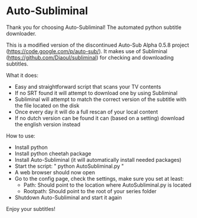Auto-Subliminal
===============

Thank you for choosing Auto-Subliminal! The automated python subtitle downloader.

This is a modified version of the discontinued Auto-Sub Alpha 0.5.8 project (https://code.google.com/p/auto-sub/).
It makes use of Subliminal (https://github.com/Diaoul/subliminal) for checking and downloading subtitles.

What it does:

 * Easy and straightforward script that scans your TV contents
 * If no SRT found it will attempt to download one by using Subliminal
 * Subliminal will attempt to match the correct version of the subtitle with the file located on the disk
 * Once every day it will do a full rescan of your local content
 * If no dutch version can be found it can (based on a setting) download the english version instead

How to use:

 * Install python
 * Install python cheetah package
 * Install Auto-Subliminal (it will automatically install needed packages)
 * Start the script: " python AutoSubliminal.py "
 * A web browser should now open
 * Go to the config page, check the settings, make sure you set at least:
    * Path: Should point to the location where AutoSubliminal.py is located
    * Rootpath: Should point to the root of your series folder
 * Shutdown Auto-Subliminal and start it again

Enjoy your subtitles!
